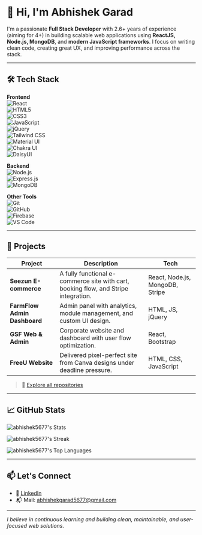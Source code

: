 # 👋 Hi, I'm Abhishek Garad

I'm a passionate **Full Stack Developer** with 2.6+ years of experience (aiming for 4+) in building scalable web applications using **ReactJS, Node.js, MongoDB**, and **modern JavaScript frameworks**. I focus on writing clean code, creating great UX, and improving performance across the stack.

---

## 🛠️ Tech Stack

**Frontend**  
![React](https://img.shields.io/badge/-ReactJS-61DAFB?logo=react&logoColor=white&style=flat)  
![HTML5](https://img.shields.io/badge/-HTML5-E34F26?logo=html5&logoColor=white&style=flat)  
![CSS3](https://img.shields.io/badge/-CSS3-1572B6?logo=css3&logoColor=white&style=flat)  
![JavaScript](https://img.shields.io/badge/-JavaScript-F7DF1E?logo=javascript&logoColor=black&style=flat)  
![jQuery](https://img.shields.io/badge/-jQuery-0769AD?logo=jquery&logoColor=white&style=flat)  
![Tailwind CSS](https://img.shields.io/badge/-Tailwind-38B2AC?logo=tailwind-css&logoColor=white&style=flat)  
![Material UI](https://img.shields.io/badge/-MaterialUI-0081CB?logo=mui&logoColor=white&style=flat)  
![Chakra UI](https://img.shields.io/badge/-Chakra%20UI-319795?logo=chakra-ui&logoColor=white&style=flat)  
![DaisyUI](https://img.shields.io/badge/-DaisyUI-FF69B4?style=flat&logo=tailwind-css&logoColor=white)

**Backend**  
![Node.js](https://img.shields.io/badge/-Node.js-339933?logo=node.js&logoColor=white&style=flat)  
![Express.js](https://img.shields.io/badge/-Express.js-000000?logo=express&logoColor=white&style=flat)  
![MongoDB](https://img.shields.io/badge/-MongoDB-47A248?logo=mongodb&logoColor=white&style=flat)

**Other Tools**  
![Git](https://img.shields.io/badge/-Git-F05032?logo=git&logoColor=white&style=flat)  
![GitHub](https://img.shields.io/badge/-GitHub-181717?logo=github&logoColor=white&style=flat)  
![Firebase](https://img.shields.io/badge/-Firebase-FFCA28?logo=firebase&logoColor=white&style=flat)  
![VS Code](https://img.shields.io/badge/-VS%20Code-007ACC?logo=visual-studio-code&logoColor=white&style=flat)

---

## 🚀 Projects

| Project | Description | Tech |
|--------|-------------|------|
| **Seezun E-commerce** | A fully functional e-commerce site with cart, booking flow, and Stripe integration. | React, Node.js, MongoDB, Stripe |
| **FarmFlow Admin Dashboard** | Admin panel with analytics, module management, and custom UI design. | HTML, JS, jQuery |
| **GSF Web & Admin** | Corporate website and dashboard with user flow optimization. | React, Bootstrap |
| **FreeU Website** | Delivered pixel-perfect site from Canva designs under deadline pressure. | HTML, CSS, JavaScript |

> 🔗 [Explore all repositories](https://github.com/abhishekgarad?tab=repositories)

---

## 📈 GitHub Stats

![abhishek5677's Stats](https://github-readme-stats.vercel.app/api?username=abhishek5677&theme=tokyonight&show_icons=true&hide_border=false&count_private=false)

![abhishek5677's Streak](https://github-readme-streak-stats.herokuapp.com/?user=abhishek5677&theme=tokyonight&hide_border=false)

![abhishek5677's Top Languages](https://github-readme-stats.vercel.app/api/top-langs/?username=abhishek5677&theme=tokyonight&show_icons=true&hide_border=false&layout=compact)

---

## 📫 Let's Connect

- 💼 [LinkedIn](https://www.linkedin.com/in/abhishek-garad-8478a61b2/)
- 📬 Mail: abhishekgarad5677@gmail.com

---

*I believe in continuous learning and building clean, maintainable, and user-focused web solutions.*
